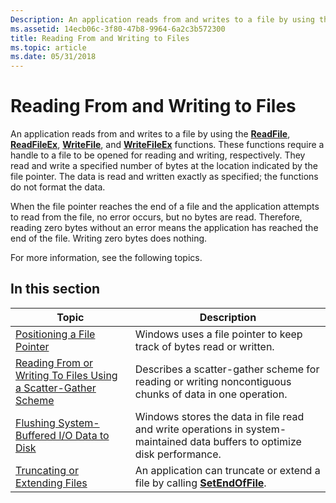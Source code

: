 ```yaml
---
Description: An application reads from and writes to a file by using the ReadFile, ReadFileEx, WriteFile, and WriteFileEx functions.
ms.assetid: 14ecb06c-3f80-47b8-9964-6a2c3b572300
title: Reading From and Writing to Files
ms.topic: article
ms.date: 05/31/2018
---
```


# Reading From and Writing to Files

An application reads from and writes to a file by using the [**ReadFile**](/windows/desktop/api/FileAPI/nf-fileapi-readfile), [**ReadFileEx**](/windows/desktop/api/FileAPI/nf-fileapi-readfileex), [**WriteFile**](/windows/desktop/api/FileAPI/nf-fileapi-writefile), and [**WriteFileEx**](/windows/desktop/api/FileAPI/nf-fileapi-writefileex) functions. These functions require a handle to a file to be opened for reading and writing, respectively. They read and write a specified number of bytes at the location indicated by the file pointer. The data is read and written exactly as specified; the functions do not format the data.

When the file pointer reaches the end of a file and the application attempts to read from the file, no error occurs, but no bytes are read. Therefore, reading zero bytes without an error means the application has reached the end of the file. Writing zero bytes does nothing.

For more information, see the following topics.

## In this section



| Topic                                                                                                                                           | Description                                                                                                                          |
|-------------------------------------------------------------------------------------------------------------------------------------------------|--------------------------------------------------------------------------------------------------------------------------------------|
| [Positioning a File Pointer](positioning-a-file-pointer.md)<br/>                                                                         | Windows uses a file pointer to keep track of bytes read or written.<br/>                                                       |
| [Reading From or Writing To Files Using a Scatter-Gather Scheme](reading-from-or-writing-to-files-using-a-scatter-gather-scheme.md)<br/> | Describes a scatter-gather scheme for reading or writing noncontiguous chunks of data in one operation.<br/>                   |
| [Flushing System-Buffered I/O Data to Disk](flushing-system-buffered-i-o-data-to-disk.md)<br/>                                           | Windows stores the data in file read and write operations in system-maintained data buffers to optimize disk performance.<br/> |
| [Truncating or Extending Files](truncating-or-extending-files.md)<br/>                                                                   | An application can truncate or extend a file by calling [**SetEndOfFile**](/windows/desktop/api/FileAPI/nf-fileapi-setendoffile).<br/>                             |



 

 

 




